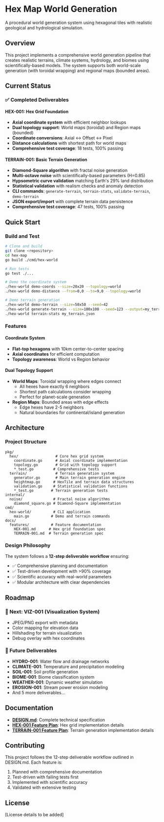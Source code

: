 # Hex Map World Generation

A procedural world generation system using hexagonal tiles with realistic geological and hydrological simulation.

## Overview

This project implements a comprehensive world generation pipeline that creates realistic terrains, climate systems, hydrology, and biomes using scientifically-based models. The system supports both world-scale generation (with toroidal wrapping) and regional maps (bounded areas).

## Current Status

### ✅ Completed Deliverables

#### HEX-001: Hex Grid Foundation
- **Axial coordinate system** with efficient neighbor lookups
- **Dual topology support**: World maps (toroidal) and Region maps (bounded)
- **Coordinate conversions**: Axial ↔ Offset ↔ Pixel
- **Distance calculations** with shortest path for world maps
- **Comprehensive test coverage**: 18 tests, 100% passing

#### TERRAIN-001: Basic Terrain Generation
- **Diamond-Square algorithm** with fractal noise generation
- **Multi-octave noise** with scientifically-based parameters (H=0.85)
- **Hypsometric curve validation** matching Earth's 29% land distribution
- **Statistical validation** with realism checks and anomaly detection
- **CLI commands**: `generate-terrain`, `terrain-stats`, `validate-terrain`, `demo-terrain`
- **JSON export/import** with complete terrain data persistence
- **Comprehensive test coverage**: 47 tests, 100% passing

## Quick Start

### Build and Test
```bash
# Clone and build
git clone <repository>
cd hex-map
go build ./cmd/hex-world

# Run tests
go test ./...

# Demo the coordinate system
./hex-world demo-coords --size=20x20 --topology=world
./hex-world demo-distance --from=0,0 --to=9,0 --topology=world

# Demo terrain generation
./hex-world demo-terrain --size=50x50 --seed=42
./hex-world generate-terrain --size=100x100 --seed=123 --output=my_terrain.json
./hex-world terrain-stats my_terrain.json
```

### Features

#### Coordinate System
- **Flat-top hexagons** with 10km center-to-center spacing
- **Axial coordinates** for efficient computation
- **Topology awareness**: World vs Region behavior

#### Dual Topology Support
- **World Maps**: Toroidal wrapping where edges connect
  - All hexes have exactly 6 neighbors
  - Shortest path calculations consider wrapping
  - Perfect for planet-scale generation
- **Region Maps**: Bounded areas with edge effects
  - Edge hexes have 2-5 neighbors  
  - Natural boundaries for continental/island generation

## Architecture

### Project Structure
```
pkg/
  hex/                 # Core hex grid system
    coordinate.go      # Axial coordinate implementation
    topology.go        # Grid with topology support
    *_test.go         # Comprehensive tests
  terrain/             # Terrain generation system
    generator.go       # Main terrain generation engine
    heightmap.go      # HexTile and terrain data structures
    validation.go     # Statistical validation functions
    *_test.go        # Terrain generation tests
internal/
  noise/              # Fractal noise algorithms
    diamond_square.go # Diamond-Square implementation
cmd/
  hex-world/          # CLI application
    main.go          # Demo and terrain commands
docs/
  features/          # Feature documentation
    HEX-001.md      # Hex grid foundation spec
    TERRAIN-001.md  # Terrain generation spec
```

### Design Philosophy

The system follows a **12-step deliverable workflow** ensuring:
- ✅ Comprehensive planning and documentation
- ✅ Test-driven development with >90% coverage
- ✅ Scientific accuracy with real-world parameters
- ✅ Modular architecture with clear dependencies

## Roadmap

### 🔄 Next: VIZ-001 (Visualization System)
- JPEG/PNG export with metadata
- Color mapping for elevation data
- Hillshading for terrain visualization
- Debug overlay with hex coordinates

### 🔮 Future Deliverables
- **HYDRO-001**: Water flow and drainage networks
- **CLIMATE-001**: Temperature and precipitation modeling
- **SOIL-001**: Soil profile generation
- **BIOME-001**: Biome classification system
- **WEATHER-001**: Dynamic weather simulation
- **EROSION-001**: Stream power erosion modeling
- And 5 more deliverables...

## Documentation

- **[DESIGN.md](DESIGN.md)**: Complete technical specification
- **[HEX-001 Feature Plan](docs/features/HEX-001.md)**: Hex grid implementation details
- **[TERRAIN-001 Feature Plan](docs/features/TERRAIN-001.md)**: Terrain generation implementation details

## Contributing

This project follows the 12-step deliverable workflow outlined in DESIGN.md. Each feature is:
1. Planned with comprehensive documentation
2. Test-driven with failing tests first
3. Implemented with scientific accuracy
4. Validated with extensive testing

## License

[License details to be added]
